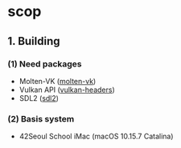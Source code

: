 # scop

## 1. Building

### (1) Need packages

- Molten-VK ([molten-vk](https://formulae.brew.sh/formula/molten-vk#default))
- Vulkan API ([vulkan-headers](https://formulae.brew.sh/formula/molten-vk#default))
- SDL2 ([sdl2](https://formulae.brew.sh/formula/sdl2#default))

### (2) Basis system

- 42Seoul School iMac (macOS 10.15.7 Catalina)
